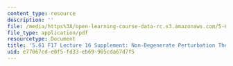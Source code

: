 ```yaml
---
content_type: resource
description: ''
file: /media/https%3A/open-learning-course-data-rc.s3.amazonaws.com/5-61-physical-chemistry-fall-2017/e77067cde0f5fd33eb69905cda67d7f5_MIT5_61F17_lec16_supp.pdf
file_type: application/pdf
resourcetype: Document
title: '5.61 F17 Lecture 16 Supplement: Non-Degenerate Perturbation Theory III'
uid: e77067cd-e0f5-fd33-eb69-905cda67d7f5
---
```

